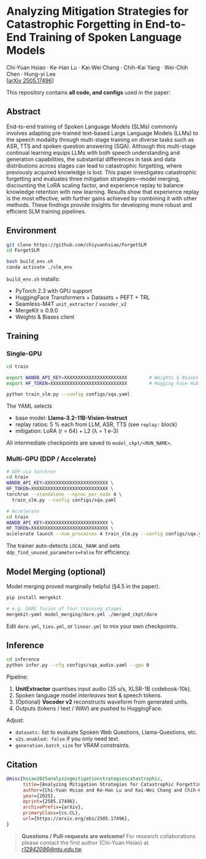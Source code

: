 # Analyzing Mitigation Strategies for Catastrophic Forgetting in End-to-End Training of Spoken Language Models  
Chi-Yuan Hsiao · Ke-Han Lu · Kai-Wei Chang · Chih-Kai Yang · Wei-Chih Chen · Hung-yi Lee  
[[arXiv 2505.17496](https://arxiv.org/abs/2505.17496)]

This repository contains **all code, and configs** used in the paper:

## Abstract
End-to-end training of Spoken Language Models (SLMs) commonly involves adapting pre-trained text-based Large Language Models (LLMs) to the speech modality through multi-stage training on diverse tasks such as ASR, TTS and spoken question answering (SQA). Although this multi-stage continual learning equips LLMs with both speech understanding and generation capabilities, the substantial differences in task and data distributions across stages can lead to catastrophic forgetting, where previously acquired knowledge is lost. This paper investigates catastrophic forgetting and evaluates three mitigation strategies—model merging, discounting the LoRA scaling factor, and experience replay to balance knowledge retention with new learning. Results show that experience replay is the most effective, with further gains achieved by combining it with other methods. These findings provide insights for developing more robust and efficient SLM training pipelines.

## Environment

```bash
git clone https://github.com/chiyuanhsiao/ForgetSLM
cd ForgetSLM

bash build_env.sh         
conda activate ./slm_env
````

`build_env.sh` installs:

* PyTorch 2.3 with GPU support
* HuggingFace Transformers + Datasets + PEFT + TRL
* Seamless-M4T `unit_extractor` / `vocoder_v2`
* MergeKit ≥ 0.9.0
* Weights & Biases client


## Training

### Single-GPU

```bash
cd train

export WANDB_API_KEY=XXXXXXXXXXXXXXXXXXXXXXX        # Weights & Biases
export HF_TOKEN=XXXXXXXXXXXXXXXXXXXXXXXXXXXX        # Hugging Face Hub

python train_slm.py --config configs/sqa.yaml
```

The YAML selects

* base model: **Llama-3.2-11B-Vision-Instruct**
* replay ratios: 5 % each from LLM, ASR, TTS (see `replay:` block)
* mitigation: LoRA (r = 64) + L2 (λ = 1 e-3)

All intermediate checkpoints are saved to `model_ckpt/<RUN_NAME>`.

### Multi-GPU (DDP / Accelerate)

```bash
# DDP via torchrun
cd train
WANDB_API_KEY=XXXXXXXXXXXXXXXXXXXXXXX \
HF_TOKEN=XXXXXXXXXXXXXXXXXXXXXXXXXXXX \
torchrun --standalone --nproc_per_node 4 \
  train_slm.py --config configs/sqa.yaml

# Accelerate
cd train
WANDB_API_KEY=XXXXXXXXXXXXXXXXXXXXXXX \
HF_TOKEN=XXXXXXXXXXXXXXXXXXXXXXXXXXXX \
accelerate launch --num_processes 4 train_slm.py --config configs/sqa.yaml
```

The trainer auto-detects `LOCAL_RANK` and sets
`ddp_find_unused_parameters=False` for efficiency.


## Model Merging (optional)

Model merging proved marginally helpful (§4.5 in the paper).

```bash
pip install mergekit

# e.g. DARE fusion of four training stages
mergekit-yaml model_merging/dare.yml ./merged_ckpt/dare
```

Edit `dare.yml`, `ties.yml`, or `linear.yml` to mix your own checkpoints.


## Inference

```bash
cd inference
python infer.py --cfg configs/sqa_audio.yaml --gpu 0
```

Pipeline:

1. **UnitExtractor** quantises input audio (35 u/s, XLSR-1B codebook-10k).
2. Spoken language model *interleaves* text & speech tokens.
3. (Optional) **Vocoder v2** reconstructs waveform from generated units.
4. Outputs (tokens / text / WAV) are pushed to HuggingFace.

Adjust:

* `datasets:` list to evaluate Spoken Web Questions, Llama-Questions, etc.
* `u2s.enabled: false` if you only need text.
* `generation.batch_size` for VRAM constraints.


## Citation

```bibtex
@misc{hsiao2025analyzingmitigationstrategiescatastrophic,
      title={Analyzing Mitigation Strategies for Catastrophic Forgetting in End-to-End Training of Spoken Language Models}, 
      author={Chi-Yuan Hsiao and Ke-Han Lu and Kai-Wei Chang and Chih-Kai Yang and Wei-Chih Chen and Hung-yi Lee},
      year={2025},
      eprint={2505.17496},
      archivePrefix={arXiv},
      primaryClass={cs.CL},
      url={https://arxiv.org/abs/2505.17496}, 
}
```


> **Questions / Pull-requests are welcome!**
> For research collaborations please contact the first author (Chi-Yuan Hsiao) at *r12942086@ntu.edu.tw*.



